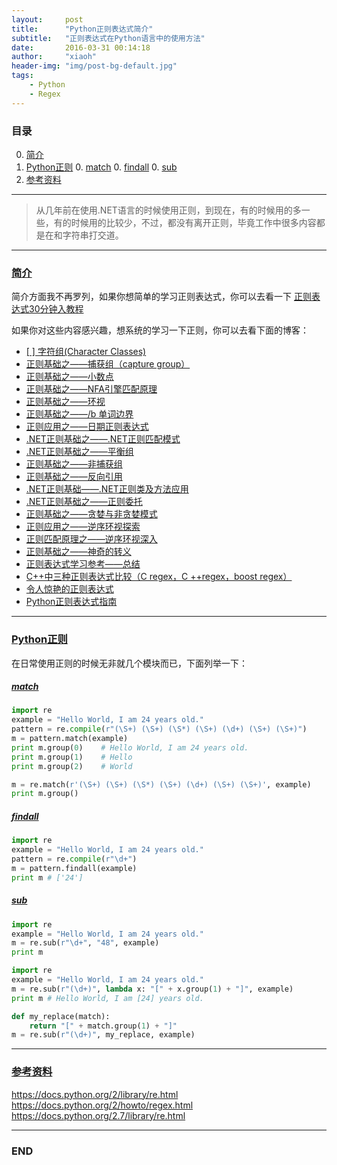 ```yaml
---
layout:     post
title:      "Python正则表达式简介"
subtitle:   "正则表达式在Python语言中的使用方法"
date:       2016-03-31 00:14:18
author:     "xiaoh"
header-img: "img/post-bg-default.jpg"
tags:
    - Python
    - Regex
---
```


### 目录

0. [简介](#summary)
0. [Python正则](#pythonregex)
    0. [match](#matchmatch)
    0. [findall](#findallfindall)
    0. [sub](#subsub)
0. [参考资料](#links)

---

> 从几年前在使用.NET语言的时候使用正则，到现在，有的时候用的多一些，有的时候用的比较少，不过，都没有离开正则，毕竟工作中很多内容都是在和字符串打交道。

---

### [简介](#summary)

简介方面我不再罗列，如果你想简单的学习正则表达式，你可以去看一下 [正则表达式30分钟入教程](http://www.cnblogs.com/pmars/archive/2011/12/29/2306517.html)

如果你对这些内容感兴趣，想系统的学习一下正则，你可以去看下面的博客：

* [\[ \] 字符组(Character Classes)](http://www.cnblogs.com/pmars/archive/2011/12/30/2307325.html)
* [正则基础之——捕获组（capture group）](http://www.cnblogs.com/pmars/archive/2011/12/30/2307507.html)
* [正则基础之——小数点](http://www.cnblogs.com/pmars/archive/2011/12/31/2308603.html)
* [正则基础之——NFA引擎匹配原理](http://www.cnblogs.com/pmars/archive/2011/12/31/2308614.html)
* [正则基础之——环视](http://www.cnblogs.com/pmars/archive/2011/12/31/2308616.html)
* [正则基础之——/b 单词边界](http://www.cnblogs.com/pmars/archive/2011/12/31/2308617.html)
* [正则应用之——日期正则表达式](http://www.cnblogs.com/pmars/archive/2011/12/31/2308618.html)
* [.NET正则基础之——.NET正则匹配模式](http://www.cnblogs.com/pmars/archive/2011/12/31/2308622.html)
* [ .NET正则基础之——平衡组](http://www.cnblogs.com/pmars/archive/2011/12/31/2308623.html)
* [正则基础之——非捕获组](http://www.cnblogs.com/pmars/archive/2011/12/31/2308637.html)
* [正则基础之——反向引用](http://www.cnblogs.com/pmars/archive/2011/12/31/2308828.html)
* [.NET正则基础——.NET正则类及方法应用](http://www.cnblogs.com/pmars/archive/2011/12/31/2308835.html)
* [.NET正则基础之——正则委托](http://www.cnblogs.com/pmars/archive/2011/12/31/2308837.html)
* [正则基础之——贪婪与非贪婪模式](http://www.cnblogs.com/pmars/archive/2011/12/31/2308842.html)
* [正则应用之——逆序环视探索](http://www.cnblogs.com/pmars/archive/2011/12/31/2308846.html)
* [正则匹配原理之——逆序环视深入](http://www.cnblogs.com/pmars/archive/2011/12/31/2308851.html)
* [正则基础之——神奇的转义](http://www.cnblogs.com/pmars/archive/2011/12/31/2308853.html)
* [正则表达式学习参考——总结](http://www.cnblogs.com/pmars/archive/2011/12/31/2308855.html)
* [C++中三种正则表达式比较（C regex，C ++regex，boost regex）](http://www.cnblogs.com/pmars/archive/2012/10/24/2736831.html)
* [令人惊艳的正则表达式](http://www.cnblogs.com/pmars/p/3515858.html)
* [Python正则表达式指南](http://www.cnblogs.com/pmars/p/4143354.html)

---

### [Python正则](#regex)

在日常使用正则的时候无非就几个模块而已，下面列举一下：

##### [match](#match)

```Python
import re
example = "Hello World, I am 24 years old."
pattern = re.compile(r"(\S+) (\S+) (\S*) (\S+) (\d+) (\S+) (\S+)")
m = pattern.match(example)
print m.group(0)    # Hello World, I am 24 years old.
print m.group(1)    # Hello
print m.group(2)    # World
```

```Python
m = re.match(r'(\S+) (\S+) (\S*) (\S+) (\d+) (\S+) (\S+)', example)
print m.group()
```

##### [findall](#findall)

```Python
import re
example = "Hello World, I am 24 years old."
pattern = re.compile(r"\d+")
m = pattern.findall(example)
print m # ['24']
```

##### [sub](#sub)

```Python
import re
example = "Hello World, I am 24 years old."
m = re.sub(r"\d+", "48", example)
print m
```

```Python
import re
example = "Hello World, I am 24 years old."
m = re.sub(r"(\d+)", lambda x: "[" + x.group(1) + "]", example)
print m # Hello World, I am [24] years old.
```

```Python
def my_replace(match):
    return "[" + match.group(1) + "]"
m = re.sub(r"(\d+)", my_replace, example)
```

---

### [参考资料](#links)

<https://docs.python.org/2/library/re.html>
<https://docs.python.org/2/howto/regex.html>
<https://docs.python.org/2.7/library/re.html>

---

### END


